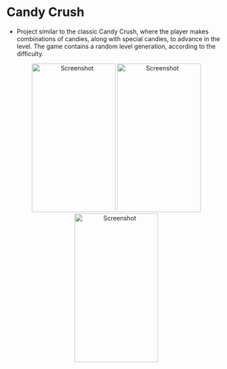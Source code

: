 # Candy Crush

- Project similar to the classic Candy Crush, where the player makes combinations of candies, along with special candies, to advance in the level. The game contains a random level generation, according to the difficulty.

<div align="center">
    <img src="https://user-images.githubusercontent.com/62486215/143657283-a696312b-a886-4dde-9c44-6088c285add1.jpeg" alt="Screenshot" width="192" height="341">
    <img src="https://user-images.githubusercontent.com/62486215/143657284-94fc94b4-6e63-41e6-9e2b-a04d09ac706b.jpeg" alt="Screenshot" width="192" height="341">
    <img src="https://user-images.githubusercontent.com/62486215/143657285-96603c8a-f441-4cb2-8bef-6c7dd3f4a299.jpeg" alt="Screenshot" width="192" height="341">
</div>